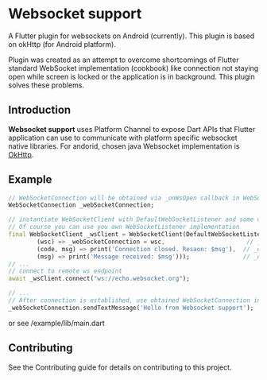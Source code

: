 # Websocket support

A Flutter plugin for websockets on Android (currently). This plugin is based on okHttp (for Android platform).

Plugin was created as an attempt to overcome shortcomings of Flutter standard WebSocket implementation (cookbook) like connection not staying open while screen is locked or the application is in background. This plugin solves these problems.

## Introduction

**Websocket support** uses Platform Channel to expose Dart APIs that Flutter application can use to communicate with platform specific websocket native libraries. For andorid, chosen java Websocket implementation is [OkHttp](https://square.github.io/okhttp/).

## Example

````dart
// WebSocketConnection will be obtained via _onWsOpen callback in WebSocketClient
WebSocketConnection _webSocketConnection;

// instantiate WebSocketClient with DefaultWebSocketListener and some callbacks
// Of course you can use you own WebSocketListener implementation
final WebSocketClient _wsClient = WebSocketClient(DefaultWebSocketListener.forTextMessages(
        (wsc) => _webSocketConnection = wsc,                       // _onWsOpen callback
        (code, msg) => print('Connection closed. Resaon: $msg'),  // _onWsClosed callback
        (msg) => print('Message received: $msg')));               // _onStringMessage callback
// ...
// connect to remote ws endpoint
await _wsClient.connect("ws://echo.websocket.org");

// ...
// After connection is established, use obtained WebSocketConnection instance to send messages
_webSocketConnection.sendTextMessage('Hello from Websocket support');
````

or see /example/lib/main.dart

## Contributing
See the Contributing guide for details on contributing to this project.
